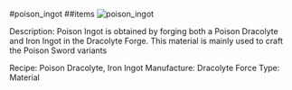 #poison_ingot
##items
![poison_ingot](https://dragon-force-studio.com/images/EF_wiki/poison_ingot.png)

Description:  Poison Ingot is obtained by forging both a Poison Dracolyte and Iron Ingot in the Dracolyte Forge.  This material is mainly used to craft the Poison Sword variants

Recipe:  Poison Dracolyte,  Iron Ingot
Manufacture: Dracolyte Force
Type: Material